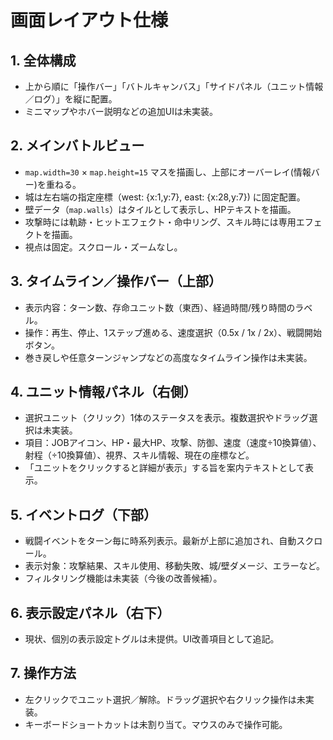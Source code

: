 # 画面レイアウト仕様

## 1. 全体構成
- 上から順に「操作バー」「バトルキャンバス」「サイドパネル（ユニット情報／ログ）」を縦に配置。
- ミニマップやホバー説明などの追加UIは未実装。

## 2. メインバトルビュー
- `map.width=30` × `map.height=15` マスを描画し、上部にオーバーレイ(情報バー)を重ねる。
- 城は左右端の指定座標（west: {x:1,y:7}, east: {x:28,y:7}) に固定配置。
- 壁データ（`map.walls`）はタイルとして表示し、HPテキストを描画。
- 攻撃時には軌跡・ヒットエフェクト・命中リング、スキル時には専用エフェクトを描画。
- 視点は固定。スクロール・ズームなし。

## 3. タイムライン／操作バー（上部）
- 表示内容：ターン数、存命ユニット数（東西）、経過時間/残り時間のラベル。
- 操作：再生、停止、1ステップ進める、速度選択（0.5x / 1x / 2x）、戦闘開始ボタン。
- 巻き戻しや任意ターンジャンプなどの高度なタイムライン操作は未実装。

## 4. ユニット情報パネル（右側）
- 選択ユニット（クリック）1体のステータスを表示。複数選択やドラッグ選択は未実装。
- 項目：JOBアイコン、HP・最大HP、攻撃、防御、速度（速度÷10換算値）、射程（÷10換算値）、視界、スキル情報、現在の座標など。
- 「ユニットをクリックすると詳細が表示」する旨を案内テキストとして表示。

## 5. イベントログ（下部）
- 戦闘イベントをターン毎に時系列表示。最新が上部に追加され、自動スクロール。
- 表示対象：攻撃結果、スキル使用、移動失敗、城/壁ダメージ、エラーなど。
- フィルタリング機能は未実装（今後の改善候補）。

## 6. 表示設定パネル（右下）
- 現状、個別の表示設定トグルは未提供。UI改善項目として追記。

## 7. 操作方法
- 左クリックでユニット選択／解除。ドラッグ選択や右クリック操作は未実装。
- キーボードショートカットは未割り当て。マウスのみで操作可能。